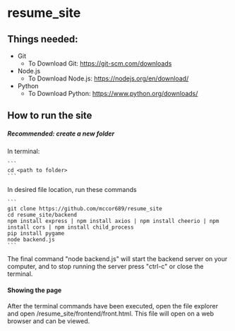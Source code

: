 # resume_site

## Things needed:
- Git
    - To Download Git: https://git-scm.com/downloads
- Node.js
    - To Download Node.js: https://nodejs.org/en/download/
- Python
    - To Download Python: https://www.python.org/downloads/

## How to run the site

##### Recommended: create a new folder
In terminal:

    ```
    cd <path to folder>
    ```

In desired file location, run these commands

    ```
    git clone https://github.com/mccor689/resume_site
    cd resume_site/backend
    npm install express | npm install axios | npm install cheerio | npm install cors | npm install child_process
    pip install pygame
    node backend.js
    ```
    
The final command "node backend.js" will start the backend server on your computer, and to stop running the server press "ctrl-c" or close the terminal.

#### Showing the page

After the terminal commands have been executed, open the file explorer and open /resume_site/frontend/front.html.  This file will open on a web browser and can be viewed.
